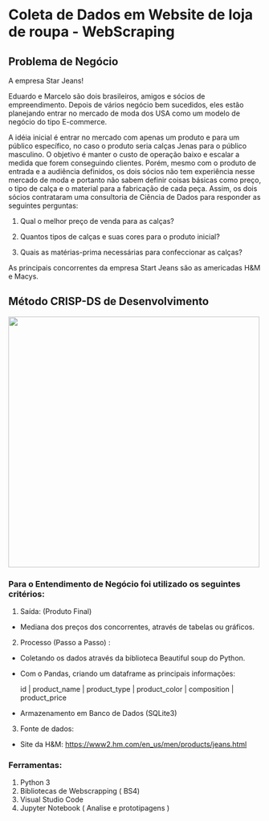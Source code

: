 # Coleta de Dados em Website de loja de roupa - WebScraping

## Problema de Negócio

A empresa Star Jeans!

Eduardo e Marcelo são dois brasileiros, amigos e sócios de empreendimento. Depois de vários negócio bem sucedidos, eles estão planejando entrar no mercado de moda dos USA como um modelo de negócio do tipo E-commerce.

A idéia inicial é entrar no mercado com apenas um produto e para um público específico, no caso o produto seria calças Jenas para o público masculino. O objetivo é manter o custo de operação baixo e escalar a medida que forem conseguindo clientes. Porém, mesmo com o produto de entrada e a audiência definidos, os dois sócios não tem experiência nesse mercado de moda e portanto não sabem definir coisas básicas como preço, o tipo de calça e o material para a fabricação de cada peça. Assim, os dois sócios contrataram uma consultoria de Ciência de Dados para responder as seguintes perguntas:

1. Qual o melhor preço de venda para as calças?

2. Quantos tipos de calças e suas cores para o produto inicial?

3. Quais as matérias-prima necessárias para confeccionar as calças?

As principais concorrentes da empresa Start Jeans são as americadas H&M e Macys.

## Método CRISP-DS de Desenvolvimento

<img src="https://media-exp1.licdn.com/dms/image/C4E12AQERUhx3Vbo4Mg/article-cover_image-shrink_720_1280/0/1579703817380?e=1669248000&v=beta&t=GHe0XhVAfK4VhX-hEeY5CFusDjV3cRz6yDDhesdeP2o" width="500" />

### Para o Entendimento de Negócio foi utilizado os seguintes critérios:

1. Saída: (Produto Final)

  - Mediana dos preços dos concorrentes, através de tabelas ou gráficos.
  
2. Processo (Passo a Passo) :

  - Coletando os dados através da biblioteca Beautiful soup do Python.
  
  - Com o Pandas, criando um dataframe as principais informações:
  
    id | product_name | product_type | product_color | composition | product_price
  
  - Armazenamento em Banco de Dados (SQLite3)

3. Fonte de dados:

  - Site da H&M: https://www2.hm.com/en_us/men/products/jeans.html
 
### Ferramentas:
1. Python 3
2. Bibliotecas de Webscrapping ( BS4)
3. Visual Studio Code
4. Jupyter Notebook ( Analise e prototipagens )
